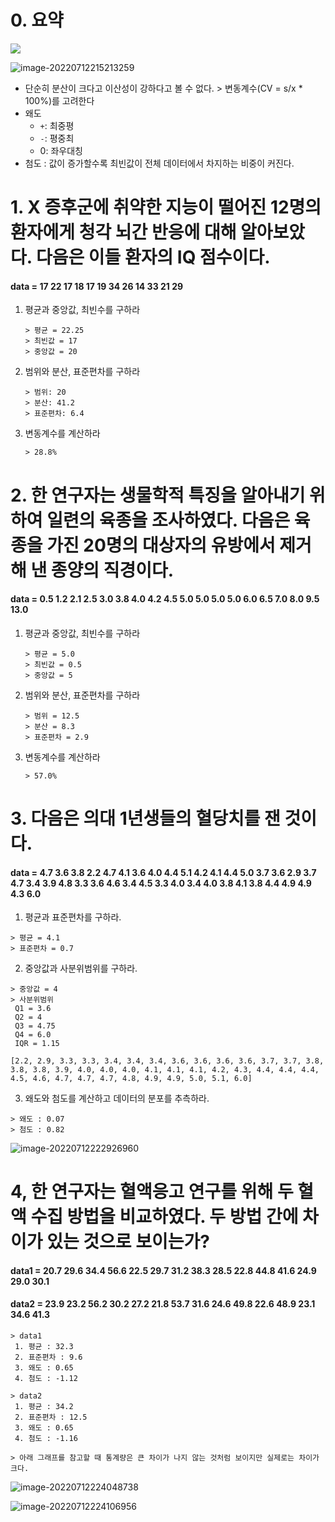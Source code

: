 # 0. 요약

![](연습문제.assets/image-20220712215149737.png)

![image-20220712215213259](연습문제.assets/image-20220712215213259.png)

- 단순히 분산이 크다고 이산성이 강하다고 볼 수 없다. > 변동계수(CV = s/x * 100%)를 고려한다
- 왜도
  - `+`: 최중평
  - `-`: 평중최
  - 0: 좌우대칭
- 첨도 : 값이 증가할수록 최빈값이 전체 데이터에서 차지하는 비중이 커진다.



# 1. X 증후군에 취약한 지능이 떨어진 12명의 환자에게 청각 뇌간 반응에 대해 알아보았다. 다음은 이들 환자의 IQ 점수이다.

#### data = 17 22 17 18 17 19 34 26 14 33 21 29

1. 평균과 중앙값, 최빈수를 구하라

   ```
   > 평균 = 22.25
   > 최빈값 = 17
   > 중앙값 = 20
   ```
   
2. 범위와 분산, 표준편차를 구하라

   ```
   > 범위: 20
   > 분산: 41.2
   > 표준편차: 6.4
   ```
   
3. 변동계수를 계산하라

   ```
   > 28.8%
   ```



# 2. 한 연구자는 생물학적 특징을 알아내기 위하여 일련의 육종을 조사하였다. 다음은 육종을 가진 20명의 대상자의 유방에서 제거해 낸 종양의 직경이다.

#### data = 0.5 1.2 2.1 2.5 3.0 3.8 4.0 4.2 4.5 5.0 5.0 5.0 5.0 6.0 6.5 7.0 8.0 9.5 13.0

1. 평균과 중앙값, 최빈수를 구하라

   ```
   > 평균 = 5.0
   > 최빈값 = 0.5
   > 중앙값 = 5
   ```
   
2. 범위와 분산, 표준편차를 구하라

   ```
   > 범위 = 12.5
   > 분산 = 8.3
   > 표준편차 = 2.9
   ```

3. 변동계수를 계산하라

   ```
   > 57.0%
   ```



# 3. 다음은 의대 1년생들의 혈당치를 잰 것이다.

#### data = 4.7 3.6 3.8 2.2 4.7 4.1 3.6 4.0 4.4 5.1 4.2 4.1 4.4 5.0 3.7 3.6 2.9 3.7 4.7 3.4 3.9 4.8 3.3 3.6 4.6 3.4 4.5 3.3 4.0 3.4 4.0 3.8 4.1 3.8 4.4 4.9 4.9 4.3 6.0

1. 평균과 표준편차를 구하라.

```
> 평균 = 4.1
> 표준편차 = 0.7
```

2. 중앙값과 사분위범위를 구하라.

```
> 중앙값 = 4
> 사분위범위
 Q1 = 3.6
 Q2 = 4
 Q3 = 4.75
 Q4 = 6.0
 IQR = 1.15
 
[2.2, 2.9, 3.3, 3.3, 3.4, 3.4, 3.4, 3.6, 3.6, 3.6, 3.6, 3.7, 3.7, 3.8, 3.8, 3.8, 3.9, 4.0, 4.0, 4.0, 4.1, 4.1, 4.1, 4.2, 4.3, 4.4, 4.4, 4.4, 4.5, 4.6, 4.7, 4.7, 4.7, 4.8, 4.9, 4.9, 5.0, 5.1, 6.0]
```

3. 왜도와 첨도를 계산하고 데이터의 분포를 추측하라.

```
> 왜도 : 0.07
> 첨도 : 0.82
```

![image-20220712222926960](연습문제.assets/image-20220712222926960.png)



# 4, 한 연구자는 혈액응고 연구를 위해 두 혈액 수집 방법을 비교하였다. 두 방법 간에 차이가 있는 것으로 보이는가?

#### data1 = 20.7 29.6 34.4 56.6 22.5 29.7 31.2 38.3 28.5 22.8 44.8 41.6 24.9 29.0 30.1

#### data2 = 23.9 23.2 56.2 30.2 27.2 21.8 53.7 31.6 24.6 49.8 22.6 48.9 23.1 34.6 41.3

```
> data1
 1. 평균 : 32.3
 2. 표준편차 : 9.6
 3. 왜도 : 0.65
 4. 첨도 : -1.12
 
> data2
 1. 평균 : 34.2
 2. 표준편차 : 12.5
 3. 왜도 : 0.65
 4. 첨도 : -1.16
 
> 아래 그래프를 참고할 때 통계량은 큰 차이가 나지 않는 것처럼 보이지만 실제로는 차이가 크다.
```

![image-20220712224048738](연습문제.assets/image-20220712224048738.png)

![image-20220712224106956](연습문제.assets/image-20220712224106956.png)
